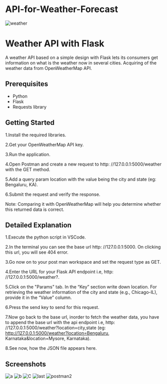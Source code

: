 # API-for-Weather-Forecast

![weather](https://github.com/renu5555/API-for-Weather-Forecast/assets/139370797/37026028-136a-4869-bc46-061c5271b304)

# Weather API with Flask

A weather API based on a simple design with Flask lets its consumers get information on what is the weather now in several cities. Acquiring of the weather data from OpenWeatherMap API.

## Prerequisites

- Python
- Flask
- Requests library

## Getting Started

1.Install the required libraries.

2.Get your OpenWeatherMap API key.

3.Run the application.

4.Open Postman and create a new request to http: //127.0.0.1:5000/weather with the GET method.

5.Add a query param location with the value being the city and state (eg: Bengaluru, KA).

6.Submit the request and verify the response.

Note: Comparing it with OpenWeatherMap will help you determine whether this returned data is correct.

## Detailed Explanation

1.Execute the python script in VSCode.

2.In the terminal you can see the base url http: //127.0.0.1:5000. On clicking this url, you will see 404 error.

3.Go now on to your post man workspace and set the request type as GET.

4.Enter the URL for your Flask API endpoint i.e, http: //127.0.0.1:5000/weather?.

5.Click on the "Params" tab. In the “Key” section write down location. For retrieving the weather information of the city and state (e.g., Chicago-IL), provide it in the “Value” column.

6.Press the send key to send for this request.

7.Now go back to the base url, inorder to fetch the weather data, you have to append the base url with the api endpoint i.e, http: //127.0.0.1:5000/weather?location=city,state (eg: http://127.0.0.1:5000/weather?location=Bengaluru, Karnataka&location=Mysore, Karnataka).

8.See now, how the JSON file appears here.

##   Screenshots
![a](https://github.com/renu5555/API-for-Weather-Forecast/assets/139370797/0daa8d02-d2cb-42a2-be8c-03df6e5fc7c9)
![b](https://github.com/renu5555/API-for-Weather-Forecast/assets/139370797/bbdc7db3-4438-4071-801a-f4a20527918b)
![C](https://github.com/renu5555/API-for-Weather-Forecast/assets/139370797/eb0dd45a-8480-456c-b79e-333318b211ef)
![last](https://github.com/renu5555/API-for-Weather-Forecast/assets/139370797/5c193fdc-f6ab-448c-b9ed-52f7b3cb8520)
![postman2](https://github.com/renu5555/API-for-Weather-Forecast/assets/139370797/59b0a6fc-7180-48ea-8c70-87db3ab2401b)
